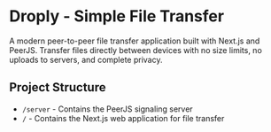 # Droply - Simple File Transfer

A modern peer-to-peer file transfer application built with Next.js and PeerJS. Transfer files directly between devices with no size limits, no uploads to servers, and complete privacy.

## Project Structure

- `/server` - Contains the PeerJS signaling server
- `/` - Contains the Next.js web application for file transfer

